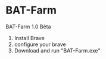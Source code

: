 # BAT-Farm
BAT-Farm 1.0 Bêta

1. Install Brave
2. configure your brave
3. Download and run "BAT-Farm.exe"
